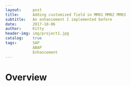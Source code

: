 ```yaml
---
layout:     post                  
title:      Adding customized field in MM01 MM02 MM03            
subtitle:   An enhancement I implemented before
date:       2017-10-06             
author:     Kitty                     
header-img: img/project1.jpg   
catalog:    true                      
tags:       SAP 
            ABAP 
            Enhancement
---
```


# Overview

